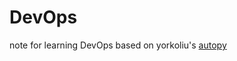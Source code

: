 # DevOps
note for learning DevOps based on yorkoliu's [autopy](https://github.com/yorkoliu/pyauto)

